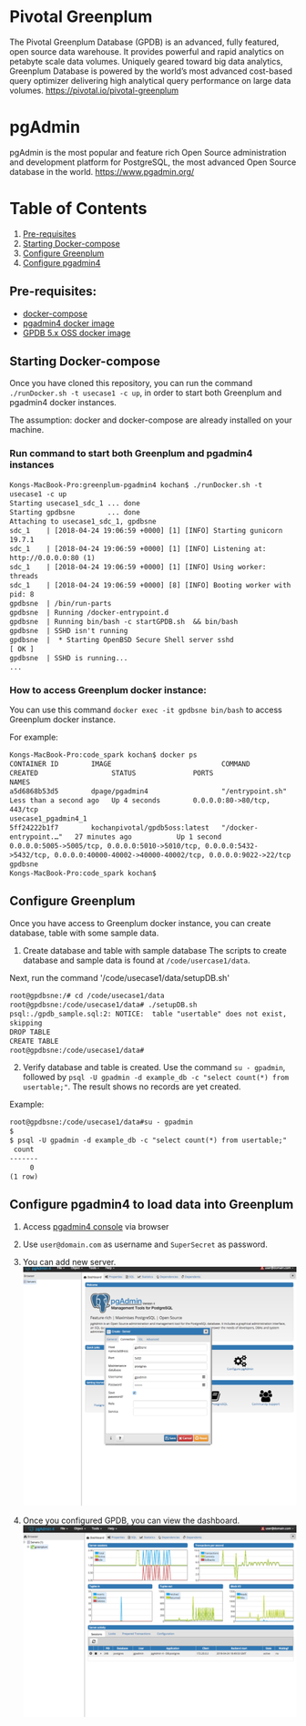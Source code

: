 # Pivotal Greenplum
The Pivotal Greenplum Database (GPDB) is an advanced, fully featured, open source data warehouse. It provides powerful and rapid analytics on petabyte scale data volumes. Uniquely geared toward big data analytics, Greenplum Database is powered by the world’s most advanced cost-based query optimizer delivering high analytical query performance on large data volumes.
<https://pivotal.io/pivotal-greenplum>

# pgAdmin
pgAdmin is the most popular and feature rich Open Source administration and development platform for PostgreSQL, the most advanced Open Source database in the world.
<https://www.pgadmin.org/>

# Table of Contents
1. [Pre-requisites](#Pre-requisites)
2. [Starting Docker-compose](#Starting-Docker-compose)
3. [Configure Greenplum](#Configure-Greenplum)
4. [Configure pgadmin4](#Configure-pgadmin4)

## Pre-requisites:
- [docker-compose](http://docs.docker.com/compose)
- [pgadmin4 docker image](https://hub.docker.com/r/dpage/pgadmin4/)
- [GPDB 5.x OSS docker image](https://hub.docker.com/r/kochanpivotal/gpdb5oss/)

## Starting Docker-compose
Once you have cloned this repository, you can run the command  `./runDocker.sh -t usecase1 -c up`, in order to start both Greenplum and pgadmin4 docker instances.

The assumption: docker and docker-compose are already installed on your machine.

### Run command to start both Greenplum and pgadmin4 instances
```
Kongs-MacBook-Pro:greenplum-pgadmin4 kochan$ ./runDocker.sh -t usecase1 -c up
Starting usecase1_sdc_1 ... done
Starting gpdbsne        ... done
Attaching to usecase1_sdc_1, gpdbsne
sdc_1    | [2018-04-24 19:06:59 +0000] [1] [INFO] Starting gunicorn 19.7.1
sdc_1    | [2018-04-24 19:06:59 +0000] [1] [INFO] Listening at: http://0.0.0.0:80 (1)
sdc_1    | [2018-04-24 19:06:59 +0000] [1] [INFO] Using worker: threads
sdc_1    | [2018-04-24 19:06:59 +0000] [8] [INFO] Booting worker with pid: 8
gpdbsne  | /bin/run-parts
gpdbsne  | Running /docker-entrypoint.d
gpdbsne  | Running bin/bash -c startGPDB.sh  && bin/bash
gpdbsne  | SSHD isn't running
gpdbsne  |  * Starting OpenBSD Secure Shell server sshd                  [ OK ]
gpdbsne  | SSHD is running...
...
```
### How to access Greenplum docker instance:
You can use this command `docker exec -it gpdbsne bin/bash` to access Greenplum docker instance.

For example:
```
Kongs-MacBook-Pro:code_spark kochan$ docker ps
CONTAINER ID        IMAGE                           COMMAND                  CREATED                  STATUS              PORTS                                                                                                                                NAMES
a5d6868b53d5        dpage/pgadmin4                  "/entrypoint.sh"         Less than a second ago   Up 4 seconds        0.0.0.0:80->80/tcp, 443/tcp                                                                                                          usecase1_pgadmin4_1
5ff24222b1f7        kochanpivotal/gpdb5oss:latest   "/docker-entrypoint.…"   27 minutes ago           Up 1 second         0.0.0.0:5005->5005/tcp, 0.0.0.0:5010->5010/tcp, 0.0.0.0:5432->5432/tcp, 0.0.0.0:40000-40002->40000-40002/tcp, 0.0.0.0:9022->22/tcp   gpdbsne
Kongs-MacBook-Pro:code_spark kochan$

```

## Configure Greenplum
Once you have access to Greenplum docker instance, you can create database, table with some sample data.

1. Create database and table with sample database
The scripts to create database and sample data is found at `/code/usercase1/data`.

Next, run the command '/code/usecase1/data/setupDB.sh'
```
root@gpdbsne:/# cd /code/usecase1/data
root@gpdbsne:/code/usecase1/data# ./setupDB.sh
psql:./gpdb_sample.sql:2: NOTICE:  table "usertable" does not exist, skipping
DROP TABLE
CREATE TABLE
root@gpdbsne:/code/usecase1/data#
```
2. Verify database and table is created.
Use the command `su - gpadmin`, followed by `psql -U gpadmin -d example_db -c "select count(*) from usertable;"`.  The result shows no records are yet created.

Example:
```
root@gpdbsne:/code/usecase1/data#su - gpadmin
$
$ psql -U gpadmin -d example_db -c "select count(*) from usertable;"
 count
-------
     0
(1 row)
```

## Configure pgadmin4 to load data into Greenplum
1. Access [pgadmin4 console](http://localhost:80/) via browser

2. Use `user@domain.com` as username and `SuperSecret` as password.

3. You can add new server.
![alt text](images/image2.png "Configure ")

4. Once you configured GPDB, you can view the dashboard.
![alt text](images/image12.png "Dashboard")

```
